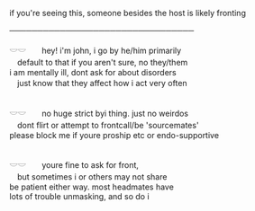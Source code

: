 if you're seeing this, someone besides the host is likely fronting

─────────────────────────────────

𓎟𓎟　　hey! i'm john, i go by he/him primarily<br>
　default to that if you aren't sure, no they/them<br>
i am mentally ill, dont ask for about disorders<br>
　just know that they affect how i act very often
<br><br>

𓎟𓎟　　no huge strict byi thing. just no weirdos<br>
　dont flirt or attempt to frontcall/be 'sourcemates'<br>
please block me if youre proship etc or endo-supportive
<br><br>

𓎟𓎟　　youre fine to ask for front,<br>
　but sometimes i or others may not share <br>
be patient either way. most headmates have<br>
lots of trouble unmasking, and so do i
